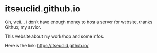 # itseuclid.github.io
Oh, well... I don't have enough money to host a server for website, thanks Github; my savior.

This website about my workshop and some infos.

Here is the link: https://itseuclid.github.io/
